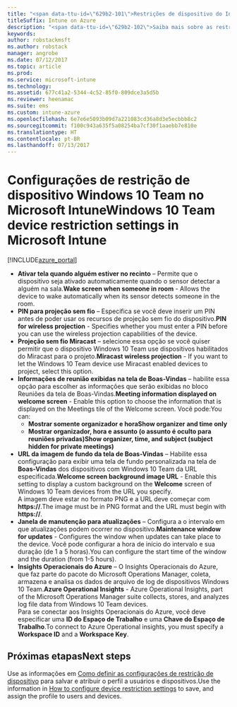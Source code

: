 ```yaml
---
title: "<span data-ttu-id=\"629b2-101\">Restrições de dispositivo do Intune para Windows 10 Team</span><span class=\"sxs-lookup\"><span data-stu-id=\"629b2-101\">Intune device restrictions for Windows 10 Team</span></span>"
titleSuffix: Intune on Azure
description: "<span data-ttu-id=\"629b2-102\">Saiba mais sobre as restrições de dispositivo disponíveis para dispositivos Windows 10 Team.</span><span class=\"sxs-lookup\"><span data-stu-id=\"629b2-102\">Learn about the device restrictions available for Windows 10 Team devices.\"</span></span>"
keywords: 
author: robstackmsft
ms.author: robstack
manager: angrobe
ms.date: 07/12/2017
ms.topic: article
ms.prod: 
ms.service: microsoft-intune
ms.technology: 
ms.assetid: 677c41a2-5344-4c52-85f0-809dce3a5d5b
ms.reviewer: heenamac
ms.suite: ems
ms.custom: intune-azure
ms.openlocfilehash: 6e7e6e5093b09d7a221083cd36a8d3e5ecbbb8c2
ms.sourcegitcommit: f100c943a635f5a08254ba7cf30f1aaebb7e810e
ms.translationtype: HT
ms.contentlocale: pt-BR
ms.lasthandoff: 07/13/2017
---
```

# <a name="windows-10-team-device-restriction-settings-in-microsoft-intune"></a><span data-ttu-id="629b2-103">Configurações de restrição de dispositivo Windows 10 Team no Microsoft Intune</span><span class="sxs-lookup"><span data-stu-id="629b2-103">Windows 10 Team device restriction settings in Microsoft Intune</span></span>

[!INCLUDE[azure_portal](./includes/azure_portal.md)]

- <span data-ttu-id="629b2-104">**Ativar tela quando alguém estiver no recinto** – Permite que o dispositivo seja ativado automaticamente quando o sensor detectar a alguém na sala.</span><span class="sxs-lookup"><span data-stu-id="629b2-104">**Wake screen when someone in room** - Allows the device to wake automatically when its sensor detects someone in the room.</span></span>
- <span data-ttu-id="629b2-105">**PIN para projeção sem fio** – Especifica se você deve inserir um PIN antes de poder usar os recursos de projeção sem fio do dispositivo.</span><span class="sxs-lookup"><span data-stu-id="629b2-105">**PIN for wireless projection** - Specifies whether you must enter a PIN before you can use the wireless projection capabilities of the device.</span></span>
- <span data-ttu-id="629b2-106">**Projeção sem fio Miracast** – selecione essa opção se você quiser permitir que o dispositivo Windows 10 Team use dispositivos habilitados do Miracast para o projeto.</span><span class="sxs-lookup"><span data-stu-id="629b2-106">**Miracast wireless projection** - If you want to let the Windows 10 Team device use Miracast enabled devices to project, select this option.</span></span>
- <span data-ttu-id="629b2-107">**Informações de reunião exibidas na tela de Boas-Vindas** – habilite essa opção para escolher as informações que serão exibidas no bloco Reuniões da tela de Boas-Vindas.</span><span class="sxs-lookup"><span data-stu-id="629b2-107">**Meeting information displayed on welcome screen** - Enable this option to choose the information that is displayed on the Meetings tile of the Welcome screen.</span></span> <span data-ttu-id="629b2-108">Você pode:</span><span class="sxs-lookup"><span data-stu-id="629b2-108">You can:</span></span>
    - <span data-ttu-id="629b2-109">**Mostrar somente organizador e hora**</span><span class="sxs-lookup"><span data-stu-id="629b2-109">**Show organizer and time only**</span></span>
    - <span data-ttu-id="629b2-110">**Mostrar organizador, hora e assunto (o assunto é oculto para reuniões privadas)**</span><span class="sxs-lookup"><span data-stu-id="629b2-110">**Show organizer, time, and subject (subject hidden for private meetings)**</span></span>
- <span data-ttu-id="629b2-111">**URL da imagem de fundo da tela de Boas-Vindas** – Habilite essa configuração para exibir uma tela de fundo personalizada na tela de **Boas-Vindas** dos dispositivos com Windows 10 Team da URL especificada.</span><span class="sxs-lookup"><span data-stu-id="629b2-111">**Welcome screen background image URL** - Enable this setting to display a custom background on the **Welcome** screen of Windows 10 Team devices from the URL you specify.</span></span><br><span data-ttu-id="629b2-112">A imagem deve estar no formato PNG e a URL deve começar com **https://**.</span><span class="sxs-lookup"><span data-stu-id="629b2-112">The image must be in PNG format and the URL must begin with **https://**.</span></span>
- <span data-ttu-id="629b2-113">**Janela de manutenção para atualizações** – Configura a o intervalo em que atualizações podem ocorrer no dispositivo.</span><span class="sxs-lookup"><span data-stu-id="629b2-113">**Maintenance window for updates** - Configures the window when updates can take place to the device.</span></span> <span data-ttu-id="629b2-114">Você pode configurar a hora de início do intervalo e sua duração (de 1 a 5 horas).</span><span class="sxs-lookup"><span data-stu-id="629b2-114">You can configure the start time of the window and the duration (from 1-5 hours).</span></span>
- <span data-ttu-id="629b2-115">**Insights Operacionais do Azure** – O Insights Operacionais do Azure, que faz parte do pacote do Microsoft Operations Manager, coleta, armazena e analisa os dados de arquivo de log de dispositivos Windows 10 Team.</span><span class="sxs-lookup"><span data-stu-id="629b2-115">**Azure Operational Insights** - Azure Operational Insights, part of the Microsoft Operations Manager suite collects, stores, and analyzes log file data from Windows 10 Team devices.</span></span><br><span data-ttu-id="629b2-116">Para se conectar aos Insights Operacionais do Azure, você deve especificar uma **ID do Espaço de Trabalho** e uma **Chave do Espaço de Trabalho**.</span><span class="sxs-lookup"><span data-stu-id="629b2-116">To connect to Azure Operational insights, you must specify a **Workspace ID** and a **Workspace Key**.</span></span>

## <a name="next-steps"></a><span data-ttu-id="629b2-117">Próximas etapas</span><span class="sxs-lookup"><span data-stu-id="629b2-117">Next steps</span></span>

<span data-ttu-id="629b2-118">Use as informações em [Como definir as configurações de restrição de dispositivo](device-restrictions-configure.md) para salvar e atribuir o perfil a usuários e dispositivos.</span><span class="sxs-lookup"><span data-stu-id="629b2-118">Use the information in [How to configure device restriction settings](device-restrictions-configure.md) to save, and assign the profile to users and devices.</span></span>
